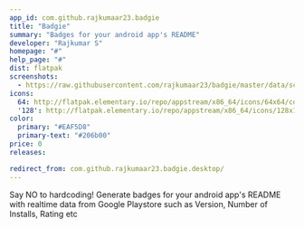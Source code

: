 ```yaml
---
app_id: com.github.rajkumaar23.badgie
title: "Badgie"
summary: "Badges for your android app's README"
developer: "Rajkumar S"
homepage: "#"
help_page: "#"
dist: flatpak
screenshots:
  - https://raw.githubusercontent.com/rajkumaar23/badgie/master/data/screenshots/1.png
icons:
  64: http://flatpak.elementary.io/repo/appstream/x86_64/icons/64x64/com.github.rajkumaar23.badgie.png
  '128': http://flatpak.elementary.io/repo/appstream/x86_64/icons/128x128/com.github.rajkumaar23.badgie.png
color:
  primary: "#EAF5D8"
  primary-text: "#206b00"
price: 0
releases:

redirect_from: com.github.rajkumaar23.badgie.desktop/
---
```


Say NO to hardcoding! Generate badges for your android app's README with realtime data from Google Playstore such as Version, Number of Installs, Rating etc